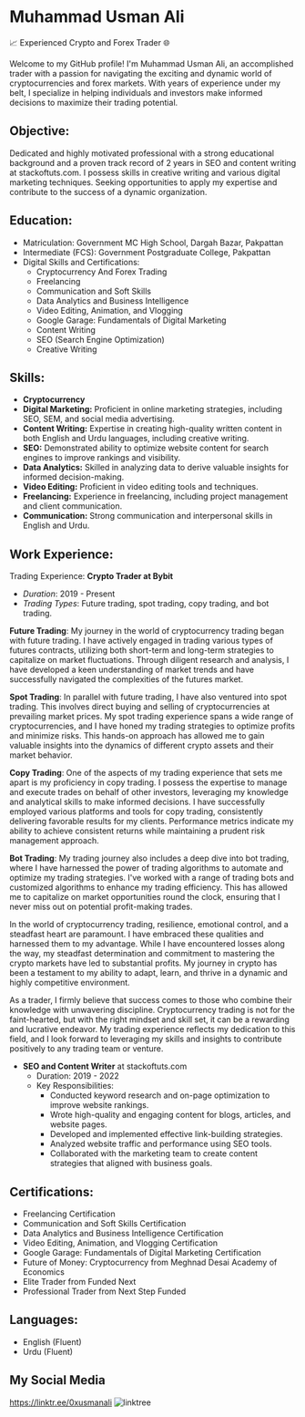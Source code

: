 # Muhammad Usman Ali

📈 Experienced Crypto and Forex Trader 🌐

Welcome to my GitHub profile! I'm Muhammad Usman Ali, an accomplished trader with a passion for navigating the exciting and dynamic world of cryptocurrencies and forex markets. With years of experience under my belt, I specialize in helping individuals and investors make informed decisions to maximize their trading potential.

## Objective:
Dedicated and highly motivated professional with a strong educational background and a proven track record of 2 years in SEO and content writing at stackoftuts.com. I possess skills in creative writing and various digital marketing techniques. Seeking opportunities to apply my expertise and contribute to the success of a dynamic organization.

## Education:
- Matriculation: Government MC High School, Dargah Bazar, Pakpattan
- Intermediate (FCS): Government Postgraduate College, Pakpattan
- Digital Skills and Certifications:
  - Cryptocurrency And Forex Trading
  - Freelancing
  - Communication and Soft Skills
  - Data Analytics and Business Intelligence
  - Video Editing, Animation, and Vlogging
  - Google Garage: Fundamentals of Digital Marketing
  - Content Writing
  - SEO (Search Engine Optimization)
  - Creative Writing

## Skills:
- **Cryptocurrency**
- **Digital Marketing:** Proficient in online marketing strategies, including SEO, SEM, and social media advertising.
- **Content Writing:** Expertise in creating high-quality written content in both English and Urdu languages, including creative writing.
- **SEO:** Demonstrated ability to optimize website content for search engines to improve rankings and visibility.
- **Data Analytics:** Skilled in analyzing data to derive valuable insights for informed decision-making.
- **Video Editing:** Proficient in video editing tools and techniques.
- **Freelancing:** Experience in freelancing, including project management and client communication.
- **Communication:** Strong communication and interpersonal skills in English and Urdu.

## Work Experience:
Trading Experience:
**Crypto Trader at Bybit**
- *Duration*: 2019 - Present
- *Trading Types*: Future trading, spot trading, copy trading, and bot trading.

**Future Trading**:
My journey in the world of cryptocurrency trading began with future trading. I have actively engaged in trading various types of futures contracts, utilizing both short-term and long-term strategies to capitalize on market fluctuations. Through diligent research and analysis, I have developed a keen understanding of market trends and have successfully navigated the complexities of the futures market.

**Spot Trading**:
In parallel with future trading, I have also ventured into spot trading. This involves direct buying and selling of cryptocurrencies at prevailing market prices. My spot trading experience spans a wide range of cryptocurrencies, and I have honed my trading strategies to optimize profits and minimize risks. This hands-on approach has allowed me to gain valuable insights into the dynamics of different crypto assets and their market behavior.

**Copy Trading**:
One of the aspects of my trading experience that sets me apart is my proficiency in copy trading. I possess the expertise to manage and execute trades on behalf of other investors, leveraging my knowledge and analytical skills to make informed decisions. I have successfully employed various platforms and tools for copy trading, consistently delivering favorable results for my clients. Performance metrics indicate my ability to achieve consistent returns while maintaining a prudent risk management approach.

**Bot Trading**:
My trading journey also includes a deep dive into bot trading, where I have harnessed the power of trading algorithms to automate and optimize my trading strategies. I've worked with a range of trading bots and customized algorithms to enhance my trading efficiency. This has allowed me to capitalize on market opportunities round the clock, ensuring that I never miss out on potential profit-making trades.

In the world of cryptocurrency trading, resilience, emotional control, and a steadfast heart are paramount. I have embraced these qualities and harnessed them to my advantage. While I have encountered losses along the way, my steadfast determination and commitment to mastering the crypto markets have led to substantial profits. My journey in crypto has been a testament to my ability to adapt, learn, and thrive in a dynamic and highly competitive environment.

As a trader, I firmly believe that success comes to those who combine their knowledge with unwavering discipline. Cryptocurrency trading is not for the faint-hearted, but with the right mindset and skill set, it can be a rewarding and lucrative endeavor. My trading experience reflects my dedication to this field, and I look forward to leveraging my skills and insights to contribute positively to any trading team or venture.


- **SEO and Content Writer** at stackoftuts.com
  - Duration: 2019 - 2022
  - Key Responsibilities:
    - Conducted keyword research and on-page optimization to improve website rankings.
    - Wrote high-quality and engaging content for blogs, articles, and website pages.
    - Developed and implemented effective link-building strategies.
    - Analyzed website traffic and performance using SEO tools.
    - Collaborated with the marketing team to create content strategies that aligned with business goals.



## Certifications:
- Freelancing Certification
- Communication and Soft Skills Certification
- Data Analytics and Business Intelligence Certification
- Video Editing, Animation, and Vlogging Certification
- Google Garage: Fundamentals of Digital Marketing Certification
- Future of Money: Cryptocurrency from Meghnad Desai Academy of Economics
- Elite Trader from Funded Next
- Professional Trader from Next Step Funded

## Languages:
- English (Fluent)
- Urdu (Fluent)

## My Social Media

  https://linktr.ee/0xusmanali
![linktree](https://github.com/0xusmanali/Readme/assets/117012473/1a1d0efd-c37a-480c-9ea5-3d47a0e4b127)

